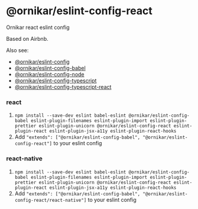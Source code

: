 # @ornikar/eslint-config-react

Ornikar react eslint config

Based on Airbnb.

Also see:

- [@ornikar/eslint-config](https://github.com/ornikar/shared-configs/tree/master/%40ornikar/eslint-config)
- [@ornikar/eslint-config-babel](https://github.com/ornikar/shared-configs/tree/master/%40ornikar/eslint-config-babel)
- [@ornikar/eslint-config-node](https://github.com/ornikar/shared-configs/tree/master/%40ornikar/eslint-config-node)
- [@ornikar/eslint-config-typescript](https://github.com/ornikar/shared-configs/tree/master/%40ornikar/eslint-config-typescript)
- [@ornikar/eslint-config-typescript-react](https://github.com/ornikar/shared-configs/tree/master/%40ornikar/eslint-config-typescript-react)

### react

1. `npm install --save-dev eslint babel-eslint @ornikar/eslint-config-babel eslint-plugin-filenames eslint-plugin-import eslint-plugin-prettier eslint-plugin-unicorn @ornikar/eslint-config-react eslint-plugin-react eslint-plugin-jsx-a11y eslint-plugin-react-hooks`
2. Add `"extends": ["@ornikar/eslint-config-babel", "@ornikar/eslint-config-react"]` to your eslint config

### react-native

1. `npm install --save-dev eslint babel-eslint @ornikar/eslint-config-babel eslint-plugin-filenames eslint-plugin-import eslint-plugin-prettier eslint-plugin-unicorn @ornikar/eslint-config-react eslint-plugin-react eslint-plugin-jsx-a11y eslint-plugin-react-hooks`
2. Add `"extends": ["@ornikar/eslint-config-babel", "@ornikar/eslint-config-react/react-native"]` to your eslint config
